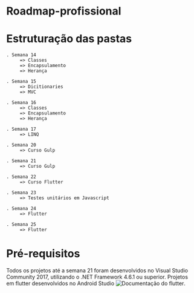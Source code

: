 ﻿# Roadmap-profissional
 
# Estruturação das pastas
 	. Semana 14
	     => Classes		  
	     => Encapsulamento
	     => Herança	

	. Semana 15
	     => Dicitionaries
	     => MVC

	. Semana 16
	     => Classes		  
	     => Encapsulamento
	     => Herança

	. Semana 17
	     => LINQ
	     
	. Semana 20
	     => Curso Gulp 

	. Semana 21
	     => Curso Gulp

	. Semana 22
	     => Curso Flutter

	. Semana 23
	     => Testes unitários em Javascript
        
	. Semana 24
	     => Flutter

	. Semana 25
	     => Flutter
	

# Pré-requisitos
 Todos os projetos até a semana 21 foram desenvolvidos no Visual Studio Community 2017, utilizando o .NET Framework 4.6.1 ou superior.
 Projetos em flutter desenvolvidos no Android Studio ![Documentação do flutter](https://flutter.dev/).

